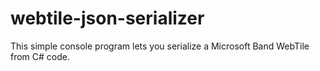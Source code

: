 # webtile-json-serializer
This simple console program lets you serialize a Microsoft Band WebTile from C# code.
